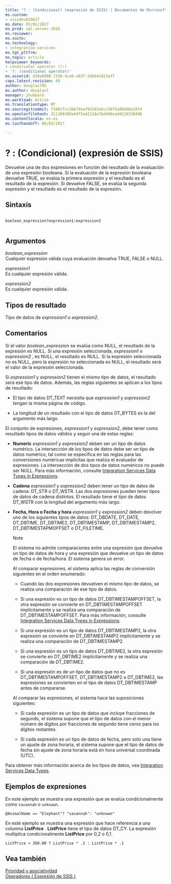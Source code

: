 ```yaml
---
title: "? : (Condicional) (expresión de SSIS) | Documentos de Microsoft"
ms.custom:
- ssisdev020617
ms.date: 03/01/2017
ms.prod: sql-server-2016
ms.reviewer: 
ms.suite: 
ms.technology:
- integration-services
ms.tgt_pltfrm: 
ms.topic: article
helpviewer_keywords:
- conditional operator (?:)
- '?: (conditional operator)'
ms.assetid: d38e6890-7338-4ce0-a837-2dbb41823a37
caps.latest.revision: 49
author: douglaslMS
ms.author: douglasl
manager: jhubbard
ms.workload: Active
ms.translationtype: MT
ms.sourcegitcommit: f3481fcc2bb74eaf93182e6cc58f5a06666e10f4
ms.openlocfilehash: 311168388a44f5a42118a7bd496ead4228338496
ms.contentlocale: es-es
ms.lasthandoff: 08/03/2017

---
```

# <a name="--conditional-ssis-expression"></a>? : (Condicional) (expresión de SSIS)
  Devuelve una de dos expresiones en función del resultado de la evaluación de una expresión booleana. Si la evaluación de la expresión booleana devuelve TRUE, se evalúa la primera expresión y el resultado es el resultado de la expresión. Si devuelve FALSE, se evalúa la segunda expresión y el resultado es el resultado de la expresión.  
  
## <a name="syntax"></a>Sintaxis  
  
```  
  
boolean_expression?expression1:expression2  
  
```  
  
## <a name="arguments"></a>Argumentos  
 *boolean_expression*  
 Cualquier expresión válida cuya evaluación devuelva TRUE, FALSE o NULL.  
  
 *expression1*  
 Es cualquier expresión válida.  
  
 *expression2*  
 Es cualquier expresión válida.  
  
## <a name="result-types"></a>Tipos de resultado  
 Tipo de datos de *expression1* o *expression2*.  
  
## <a name="remarks"></a>Comentarios  
 Si el valor *boolean_expression* se evalúa como NULL, el resultado de la expresión es NULL. Si una expresión seleccionada, *expression1* o *expression2* , es NULL, el resultado es NULL. Si la expresión seleccionada no es NULL, pero la expresión no seleccionada es NULL, el resultado será el valor de la expresión seleccionada.  
  
 Si *expression1* y *expression2* tienen el mismo tipo de datos, el resultado será ese tipo de datos. Además, las reglas siguientes se aplican a los tipos de resultado:  
  
-   El tipo de datos DT_TEXT necesita que *expression1* y *expression2* tengan la misma página de código.  
  
-   La longitud de un resultado con el tipo de datos DT_BYTES es la del argumento más largo.  
  
 El conjunto de expresiones, *expression1* y *expression2*, debe tener como resultado tipos de datos válidos y seguir una de estas reglas:  
  
-   **Numeric**   *expression1* y *expression2* deben ser un tipo de datos numérico. La intersección de los tipos de datos debe ser un tipo de datos numérico, tal como se especifica en las reglas para las conversiones numéricas implícitas que realiza el evaluador de expresiones. La intersección de dos tipos de datos numéricos no puede ser NULL. Para más información, consulte [Integration Services Data Types in Expressions](../../integration-services/expressions/integration-services-data-types-in-expressions.md).  
  
-   **Cadena** *expression1* y *expression2* deben tener un tipo de datos de cadena: DT_STR o DT_WSTR. Las dos expresiones pueden tener tipos de datos de cadena distintos. El resultado tiene el tipo de datos DT_WSTR con la longitud del argumento más largo.  
  
-   **Fecha, Hora o Fecha y hora** *expression1* y *expression2* deben devolver uno de los siguientes tipos de datos: DT_DBDATE, DT_DATE, DT_DBTIME, DT_DBTIME2, DT_DBTIMESTAMP, DT_DBTIMESTAMP2, DT_DBTIMESTAPMOFFSET o DT_FILETIME.  
  
    > [!NOTE]  
    >  El sistema no admite comparaciones entre una expresión que devuelve un tipo de datos de hora y una expresión que devuelve un tipo de datos de fecha o de fecha/hora. El sistema genera un error.  
  
     Al comparar expresiones, el sistema aplica las reglas de conversión siguientes en el orden enumerado:  
  
    -   Cuando las dos expresiones devuelven el mismo tipo de datos, se realiza una comparación de ese tipo de datos.  
  
    -   Si una expresión es un tipo de datos DT_DBTIMESTAMPOFFSET, la otra expresión se convierte en DT_DBTIMESTAMPOFFSET implícitamente y se realiza una comparación de DT_DBTIMESTAMPOFFSET. Para más información, consulte [Integration Services Data Types in Expressions](../../integration-services/expressions/integration-services-data-types-in-expressions.md).  
  
    -   Si una expresión es un tipo de datos DT_DBTIMESTAMP2, la otra expresión se convierte en DT_DBTIMESTAMP2 implícitamente y se realiza una comparación de DT_DBTIMESTAMP2.  
  
    -   Si una expresión es un tipo de datos DT_DBTIME2, la otra expresión se convierte en DT_DBTIME2 implícitamente y se realiza una comparación de DT_DBTIME2.  
  
    -   Si una expresión es de un tipo de datos que no es DT_DBTIMESTAMPOFFSET, DT_DBTIMESTAMP2 o DT_DBTIME2, las expresiones se convierten en el tipo de datos DT_DBTIMESTAMP antes de compararse.  
  
     Al comparar las expresiones, el sistema hace las suposiciones siguientes:  
  
    -   Si cada expresión es un tipo de datos que incluye fracciones de segundo, el sistema supone que el tipo de datos con el menor número de dígitos por fracciones de segundo tiene ceros para los dígitos restantes.  
  
    -   Si cada expresión es un tipo de datos de fecha, pero solo una tiene un ajuste de zona horaria, el sistema supone que el tipo de datos de fecha sin ajuste de zona horaria está en hora universal coordinada (UTC).  
  
 Para obtener más información acerca de los tipos de datos, vea [Integration Services Data Types](../../integration-services/data-flow/integration-services-data-types.md).  
  
## <a name="expression-examples"></a>Ejemplos de expresiones  
 En este ejemplo se muestra una expresión que se evalúa condicionalmente como `savannah` o `unknown`.  
  
```  
@AnimalName == "Elephant"? "savannah": "unknown"  
```  
  
 En este ejemplo se muestra una expresión que hace referencia a una columna **ListPrice** . **ListPrice** tiene el tipo de datos DT_CY. La expresión multiplica condicionalmente **ListPrice** por 0,2 o 0,1.  
  
```  
ListPrice < 350.00 ? ListPrice * .2 : ListPrice * .1  
```  
  
## <a name="see-also"></a>Vea también  
 [Prioridad y asociatividad](../../integration-services/expressions/operator-precedence-and-associativity.md)   
 [Operadores &#40; Expresión de SSIS &#41;](../../integration-services/expressions/operators-ssis-expression.md)  
  
  

